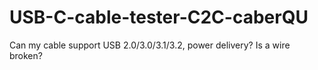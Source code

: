 # USB-C-cable-tester-C2C-caberQU
Can my cable support USB 2.0/3.0/3.1/3.2, power delivery? Is a wire broken?
